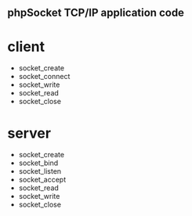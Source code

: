 ## phpSocket TCP/IP application code

# client
- socket_create
- socket_connect
- socket_write
- socket_read
- socket_close

# server
- socket_create
- socket_bind
- socket_listen
- socket_accept
- socket_read
- socket_write
- socket_close